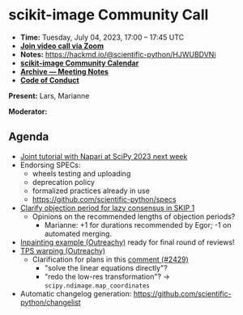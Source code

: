 # scikit-image Community Call

- **Time:** Tuesday, July 04, 2023, 17:00 – 17:45 UTC
- **[Join video call via Zoom](https://us06web.zoom.us/j/88060567580?pwd=THRpaWFnSFNwK0Fycy9FVk5RYnV5UT09)**
- **Notes:** https://hackmd.io/@scientific-python/HJWUBDVNi
- **[scikit-image Community Calendar](https://scientific-python.org/calendars/skimage.ics)**
- **[Archive — Meeting Notes](https://github.com/scikit-image/meeting-notes)**
- **[Code of Conduct](https://scikit-image.org/docs/stable/conduct/code_of_conduct.html)**

**Present:** Lars, Marianne 

**Moderator:**

## Agenda

- [Joint tutorial with Napari at SciPy 2023 next week](https://cfp.scipy.org/2023/talk/NEUUKG/)
- Endorsing SPECs:
  - wheels testing and uploading
  - deprecation policy
  - formalized practices already in use
  - https://github.com/scientific-python/specs
- [Clarify objection period for lazy consensus in SKIP 1](https://github.com/scikit-image/scikit-image/pull/7020)
  - Opinions on the recommended lengths of objection periods?
      - Marianne: +1 for durations recommended by Egor; -1 on automated merging.
- [Inpainting example (Outreachy)](https://github.com/scikit-image/scikit-image/pull/6853#issuecomment-1597508878) ready for final round of reviews!
- [TPS warping (Outreachy)](https://github.com/scikit-image/scikit-image/pull/7011)
  - Clarification for plans in this [comment (#2429)](https://github.com/scikit-image/scikit-image/issues/2429#issuecomment-816404636)
    - "solve the linear equations directly"?
    - "redo the low-res transformation"? -> `scipy.ndimage.map_coordinates`
- Automatic changelog generation: https://github.com/scientific-python/changelist
